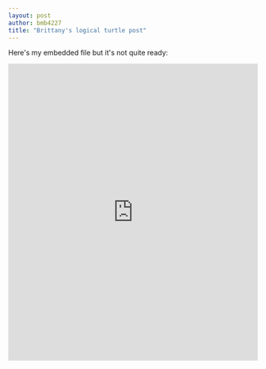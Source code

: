 ```yaml
---
layout: post
author: bmb4227
title: "Brittany's logical turtle post"
---
```


Here's my embedded file but it's not quite ready:
<iframe src="https://trinket.io/embed/python/a9cba1de23" width="100%" height="600" frameborder="0" marginwidth="0" marginheight="0" allowfullscreen></iframe>
